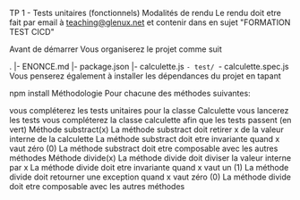 TP 1 - Tests unitaires (fonctionnels)
Modalités de rendu
Le rendu doit etre fait par email à teaching@glenux.net et contenir dans en sujet "FORMATION TEST CICD"

Avant de démarrer
Vous organiserez le projet comme suit

.
|- ENONCE.md
|- package.json
|- calculette.js
`- test/
    `- calculette.spec.js
Vous penserez également à installer les dépendances du projet en tapant

npm install
Méthodologie
Pour chacune des méthodes suivantes:

vous compléterez les tests unitaires pour la classe Calculette
vous lancerez les tests
vous compléterez la classe calculette afin que les tests passent (en vert)
Méthode substract(x)
La méthode substract doit retirer x de la valeur interne de la calculette
La méthode substract doit etre invariante quand x vaut zéro (0)
La méthode substract doit etre composable avec les autres méthodes
Méthode divide(x)
La méthode divide doit diviser la valeur interne par x
La méthode divide doit etre invariante quand x vaut un (1)
La méthode divide doit retourner une exception quand x vaut zéro (0)
La méthode divide doit etre composable avec les autres méthodes